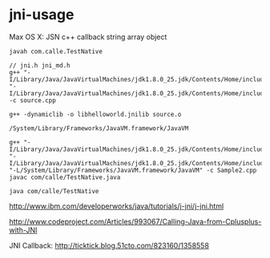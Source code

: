 # jni-usage
Max OS X: JSN c++ callback string array object  
```
javah com.calle.TestNative

// jni.h jni_md.h
g++ "-I/Library/Java/JavaVirtualMachines/jdk1.8.0_25.jdk/Contents/Home/include" "-I/Library/Java/JavaVirtualMachines/jdk1.8.0_25.jdk/Contents/Home/include/darwin" -c source.cpp

g++ -dynamiclib -o libhelloworld.jnilib source.o

/System/Library/Frameworks/JavaVM.framework/JavaVM

g++ "-I/Library/Java/JavaVirtualMachines/jdk1.8.0_25.jdk/Contents/Home/include" "-I/Library/Java/JavaVirtualMachines/jdk1.8.0_25.jdk/Contents/Home/include/darwin" "-L/System/Library/Frameworks/JavaVM.framework/JavaVM" -c Sample2.cpp
javac com/calle/TestNative.java

java com/calle/TestNative
```

http://www.ibm.com/developerworks/java/tutorials/j-jni/j-jni.html

http://www.codeproject.com/Articles/993067/Calling-Java-from-Cplusplus-with-JNI

JNI Callback:
http://ticktick.blog.51cto.com/823160/1358558
